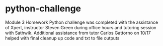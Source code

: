 # python-challenge
Module 3 Homework Python challenge was completed with the assistance of Xpert, instructor Steven Green during office hours and tutoring session with Sathwik. 
Additional assistance from tutor Carlos Gattorno on 10/17 helped with final cleanup up code and txt to file outputs
